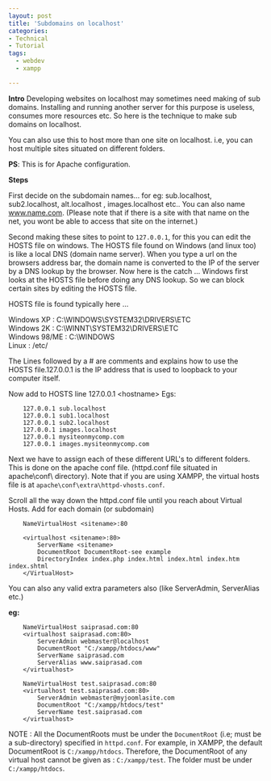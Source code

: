 ```yaml
---
layout: post
title: 'Subdomains on localhost'
categories:
- Technical
- Tutorial
tags:
  - webdev
  - xampp

---
```


**Intro**
Developing websites on localhost may sometimes need making of sub domains. Installing and running another server for this purpose is useless, consumes more resources etc. So here is the technique to make sub domains on localhost.

You can also use this to host more than one site on localhost. i.e, you can host multiple sites situated on different folders.

**PS**: This is for Apache configuration.

**Steps**

First decide on the subdomain names...
for eg: sub.localhost, sub2.localhost, alt.localhost , images.localhost etc..
You can also name www.name.com. (Please note that if there is a site with that name on the net, you wont be able to access that site on the internet.)

Second making these sites to point to `127.0.0.1`, for this you can edit the HOSTS file on windows. The HOSTS file found on Windows (and linux too) is like a local DNS (domain name server). When you type a url on the browsers address bar, the domain name is converted to the IP of the server by a DNS lookup by the browser. Now here is the catch ... Windows first looks at the HOSTS file before doing any DNS lookup. So we can block certain sites by editing the HOSTS file.

HOSTS file is found typically here ...

Windows XP    : C:\WINDOWS\SYSTEM32\DRIVERS\ETC  
Windows 2K    : C:\WINNT\SYSTEM32\DRIVERS\ETC  
Windows 98/ME : C:\WINDOWS  
Linux  : /etc/  

The Lines followed by a # are comments and explains how to use the HOSTS file.127.0.0.1 is the IP address that is used to loopback to your computer itself.

Now add to HOSTS line
127.0.0.1 &lt;hostname&gt;
Egs:
```
    127.0.0.1 sub.localhost
    127.0.0.1 sub1.localhost
    127.0.0.1 sub2.localhost
    127.0.0.1 images.localhost
    127.0.0.1 mysiteonmycomp.com
    127.0.0.1 images.mysiteonmycomp.com
```

Next we have to assign each of these different URL's to different folders.
This is done on the apache conf file. (httpd.conf file situated in apache\conf\ directory).
Note that if you are using XAMPP, the virtual hosts file is at `apache\conf\extra\httpd-vhosts.conf`.

Scroll all the way down the httpd.conf file until you reach about Virtual Hosts.
Add for each domain (or subdomain)
```
    NameVirtualHost <sitename>:80

    <virtualhost <sitename>:80>
        ServerName <sitename>
        DocumentRoot DocumentRoot-see example
        DirectoryIndex index.php index.html index.html index.htm index.shtml
    </VirtualHost>
```

You can also any valid extra parameters also (like ServerAdmin, ServerAlias etc.)

**eg:**
```
    NameVirtualHost saiprasad.com:80
    <virtualhost saiprasad.com:80>
        ServerAdmin webmaster@localhost
        DocumentRoot "C:/xampp/htdocs/www"
        ServerName saiprasad.com
        ServerAlias www.saiprasad.com
    </virtualhost>

    NameVirtualHost test.saiprasad.com:80
    <virtualhost test.saiprasad.com:80>
        ServerAdmin webmaster@myjoomlasite.com
        DocumentRoot "C:/xampp/htdocs/test"
        ServerName test.saiprasad.com
    </virtualhost>
```

NOTE : All the DocumentRoots must be under the `DocumentRoot` (i.e; must be a sub-directory) specified in `httpd.conf`.
For example, in XAMPP, the default DocumentRoot is `C:/xampp/htdocs`. Therefore, the DocumentRoot of any virtual host cannot be given as : `C:/xampp/test`. The folder must be under `C:/xampp/htdocs`.
